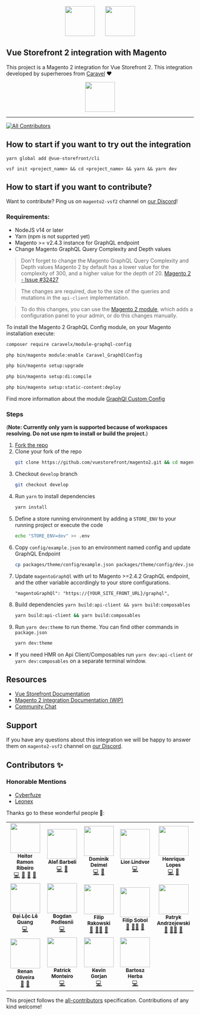 <div align="center">
<img src="https://user-images.githubusercontent.com/1626923/137092657-fb398d20-b592-4661-a1f9-4135db0b61d5.png" height="80px"/>  <img src="https://upload.wikimedia.org/wikipedia/commons/thumb/5/55/Magento_Logo.svg/2560px-Magento_Logo.svg.png" height="80px"/>
</div>

## Vue Storefront 2 integration with Magento

This project is a Magento 2 integration for Vue Storefront 2.
This integration developed by superheroes from [Caravel](https://github.com/caravelx) ❤️
<div align="center">
<img src="https://user-images.githubusercontent.com/1626923/127100067-98eda368-94e3-47dd-b824-842d38dc8550.png" height="80px"/>
</div>
<hr />

<!-- ALL-CONTRIBUTORS-BADGE:START - Do not remove or modify this section -->
[![All Contributors](https://img.shields.io/badge/all_contributors-14-orange.svg?style=flat-square)](#contributors-)
<!-- ALL-CONTRIBUTORS-BADGE:END -->

## How to start if you want to try out the integration

```
yarn global add @vue-storefront/cli
```
```
vsf init <project_name> && cd <project_name> && yarn && yarn dev
```

## How to start if you want to contribute?

Want to contribute? Ping us on `magento2-vsf2` channel on [our Discord](http://discord.vuestorefront.io)!

### Requirements:
- NodeJS v14 or later
- Yarn (npm is not supprted yet)
- Magento >= v2.4.3 instance for GraphQL endpoint
- Change Magento GraphQL Query Complexity and Depth values

> Don't forget to change the Magento GraphQL Query Complexity and Depth values
Magento 2 by default has a lower value for the complexity of 300, and a higher value for the depth of 20. [Magento 2 - Issue #32427](https://github.com/magento/magento2/issues/32427#issuecomment-860478483)

>The changes are required, due to the size of the queries and mutations in the `api-client` implementation.

>To do this changes, you can use the [Magento 2 module](https://github.com/caravelx/module-graphql-config), which adds a configuration panel to your admin, or do this changes manually.


To install the Magento 2 GraphQL Config module, on your Magento installation execute:

```bash
composer require caravelx/module-graphql-config

php bin/magento module:enable Caravel_GraphQlConfig

php bin/magento setup:upgrade

php bin/magento setup:di:compile

php bin/magento setup:static-content:deploy
```

Find more information about the module [GraphQl Custom Config](https://github.com/caravelx/module-graphql-config)

### Steps
(<b>Note: Currently only yarn is supported because of workspaces resolving. Do not use npm to install or build the project.</b>)
1. [Fork the repo](https://docs.github.com/en/get-started/quickstart/fork-a-repo)
2. Clone your fork of the repo
    ```bash
    git clone https://github.com/vuestorefront/magento2.git && cd magento2
    ```
3. Checkout `develop` branch
    ```bash
    git checkout develop
    ```
4. Run `yarn` to install dependencies
    ```bash
    yarn install
    ```
5. Define a store running environment by adding a `STORE_ENV` to your running project or execute the code
    ```bash
    echo "STORE_ENV=dev" >> .env
    ```
6. Copy `config/example.json` to an environment named config and update GraphQL Endpoint
    ```bash
    cp packages/theme/config/example.json packages/theme/config/dev.json
    ```
7. Update `magentoGraphQl` with url to Magento >=2.4.2 GraphQL endpoint, and the other variable accordingly to your store configurations.
    ```
    "magentoGraphQl": "https://{YOUR_SITE_FRONT_URL}/graphql",
    ```
8. Build dependencies `yarn build:api-client && yarn build:composables`
    ```bash
    yarn build:api-client && yarn build:composables
    ```
9. Run `yarn dev:theme` to run theme. You can find other commands in `package.json`
    ```bash
    yarn dev:theme
    ```
- If you need HMR on Api Client/Composables run `yarn dev:api-client` or `yarn dev:composables` on a separate terminal window.

## Resources

- [Vue Storefront Documentation](https://docs.vuestorefront.io/v2/)
- [Magento 2 integration Documentation (WIP)](https://docs.vuestorefront.io/magento)
- [Community Chat](http://discord.vuestorefront.io)

## Support

If you have any questions about this integration we will be happy to answer them on  `magento2-vsf2` channel on [our Discord](http://discord.vuestorefront.io).

## Contributors ✨

### Honorable Mentions
- [Cyberfuze](https://cyberfuze.com/)
- [Leonex](https://www.leonex.de/)

Thanks go to these wonderful people 🙌:

<!-- ALL-CONTRIBUTORS-LIST:START - Do not remove or modify this section -->
<!-- prettier-ignore-start -->
<!-- markdownlint-disable -->
<table>
  <tr>
    <td align="center"><a href="https://github.com/bloodf"><img src="https://avatars.githubusercontent.com/u/1626923?v=4?s=80" width="80px;" alt=""/><br /><sub><b>Heitor Ramon Ribeiro</b></sub></a><br /><a href="https://github.com/vuestorefront/magento2/commits?author=bloodf" title="Code">💻</a> <a href="#maintenance-bloodf" title="Maintenance">🚧</a> <a href="https://github.com/vuestorefront/magento2/commits?author=bloodf" title="Documentation">📖</a> <a href="#projectManagement-bloodf" title="Project Management">📆</a></td>
    <td align="center"><a href="https://github.com/alefbarbeli"><img src="https://avatars.githubusercontent.com/u/7727647?v=4?s=80" width="80px;" alt=""/><br /><sub><b>Alef Barbeli</b></sub></a><br /><a href="https://github.com/vuestorefront/magento2/commits?author=alefbarbeli" title="Code">💻</a> <a href="https://github.com/vuestorefront/magento2/commits?author=alefbarbeli" title="Documentation">📖</a></td>
    <td align="center"><a href="https://github.com/domideimel"><img src="https://avatars.githubusercontent.com/u/32941053?v=4?s=80" width="80px;" alt=""/><br /><sub><b>Dominik Deimel</b></sub></a><br /><a href="https://github.com/vuestorefront/magento2/commits?author=domideimel" title="Code">💻</a> <a href="https://github.com/vuestorefront/magento2/commits?author=domideimel" title="Documentation">📖</a></td>
    <td align="center"><a href="https://github.com/LiorLindvor"><img src="https://avatars.githubusercontent.com/u/6757942?v=4?s=80" width="80px;" alt=""/><br /><sub><b>Lior Lindvor</b></sub></a><br /><a href="https://github.com/vuestorefront/magento2/commits?author=LiorLindvor" title="Code">💻</a></td>
    <td align="center"><a href="https://github.com/hcmlopes"><img src="https://avatars.githubusercontent.com/u/20449158?v=4?s=80" width="80px;" alt=""/><br /><sub><b>Henrique Lopes</b></sub></a><br /><a href="https://github.com/vuestorefront/magento2/commits?author=hcmlopes" title="Code">💻</a> <a href="https://github.com/vuestorefront/magento2/commits?author=hcmlopes" title="Documentation">📖</a></td>
  </tr>
  <tr>
    <td align="center"><a href="https://github.com/DaiLoc5698"><img src="https://avatars.githubusercontent.com/u/76195735?v=4?s=80" width="80px;" alt=""/><br /><sub><b>Đại Lộc Lê Quang</b></sub></a><br /><a href="https://github.com/vuestorefront/magento2/commits?author=DaiLoc5698" title="Code">💻</a></td>
    <td align="center"><a href="https://github.com/zfmaster"><img src="https://avatars.githubusercontent.com/u/10129233?v=4?s=80" width="80px;" alt=""/><br /><sub><b>Bogdan Podlesnii</b></sub></a><br /><a href="https://github.com/vuestorefront/magento2/commits?author=zfmaster" title="Code">💻</a></td>
    <td align="center"><a href="https://github.com/filrak"><img src="https://avatars.githubusercontent.com/u/15185752?v=4?s=80" width="80px;" alt=""/><br /><sub><b>Filip Rakowski</b></sub></a><br /><a href="#question-filrak" title="Answering Questions">💬</a> <a href="#mentoring-filrak" title="Mentoring">🧑‍🏫</a> <a href="https://github.com/vuestorefront/magento2/pulls?q=is%3Apr+reviewed-by%3Afilrak" title="Reviewed Pull Requests">👀</a></td>
    <td align="center"><a href="https://github.com/filipsobol"><img src="https://avatars.githubusercontent.com/u/4145208?v=4?s=80" width="80px;" alt=""/><br /><sub><b>Filip Sobol</b></sub></a><br /><a href="#question-filipsobol" title="Answering Questions">💬</a> <a href="#mentoring-filipsobol" title="Mentoring">🧑‍🏫</a> <a href="https://github.com/vuestorefront/magento2/pulls?q=is%3Apr+reviewed-by%3Afilipsobol" title="Reviewed Pull Requests">👀</a></td>
    <td align="center"><a href="https://github.com/andrzejewsky"><img src="https://avatars.githubusercontent.com/u/7943292?v=4?s=80" width="80px;" alt=""/><br /><sub><b>Patryk Andrzejewski</b></sub></a><br /><a href="#question-andrzejewsky" title="Answering Questions">💬</a> <a href="#mentoring-andrzejewsky" title="Mentoring">🧑‍🏫</a> <a href="https://github.com/vuestorefront/magento2/pulls?q=is%3Apr+reviewed-by%3Aandrzejewsky" title="Reviewed Pull Requests">👀</a></td>
  </tr>
  <tr>
    <td align="center"><a href="https://github.com/renanoliveira0"><img src="https://avatars.githubusercontent.com/u/1081576?v=4?s=80" width="80px;" alt=""/><br /><sub><b>Renan Oliveira</b></sub></a><br /><a href="#tool-renanoliveira0" title="Tools">🔧</a> <a href="#plugin-renanoliveira0" title="Plugin/utility libraries">🔌</a></td>
    <td align="center"><a href="https://github.com/patrickmonteiro"><img src="https://avatars.githubusercontent.com/u/13258255?v=4?s=80" width="80px;" alt=""/><br /><sub><b>Patrick Monteiro</b></sub></a><br /><a href="https://github.com/vuestorefront/magento2/commits?author=patrickmonteiro" title="Code">💻</a></td>
    <td align="center"><a href="https://github.com/KevinGorjan"><img src="https://avatars.githubusercontent.com/u/789614?v=4?s=80" width="80px;" alt=""/><br /><sub><b>Kevin Gorjan</b></sub></a><br /><a href="https://github.com/vuestorefront/magento2/commits?author=kevingorjan" title="Code">💻</a></td>
    <td align="center"><a href="https://github.com/bartoszherba"><img src="https://avatars.githubusercontent.com/u/16045377?v=4?s=80" width="80px;" alt=""/><br /><sub><b>Bartosz Herba</b></sub></a><br /><a href="https://github.com/vuestorefront/magento2/commits?author=bartoszherba" title="Code">💻</a></td>
  </tr>
</table>

<!-- markdownlint-restore -->
<!-- prettier-ignore-end -->

<!-- ALL-CONTRIBUTORS-LIST:END -->

This project follows the [all-contributors](https://github.com/all-contributors/all-contributors) specification. Contributions of any kind welcome!


